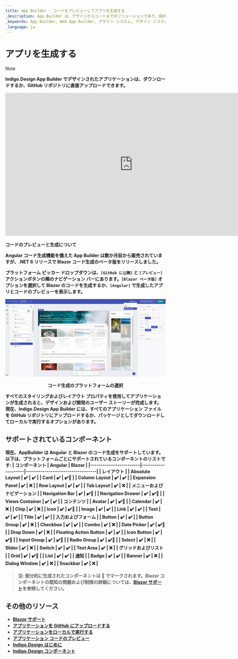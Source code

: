 ```yaml
---
title: App Builder - コードをプレビューしてアプリを生成する
_description: App Builder は、デザインからコードまでのソリューションであり、設計および開発チームが実際の Web アプリケーションを迅速かつ簡単に設計および構築できるようにします。
_keywords: App Builder, Web App Builder, デザイン システム, デザイン システム UX, UI キット, Sketch, Ignite UI for Angular, Sketch to Angular, Angular, Angular デザイン システム, Sketch から コードをエクスポート, Angular 用のデザイン キット, Sketch UI キット
_language: ja
---
```

# アプリを生成する

> [!NOTE]
><b>Indigo.Design App Builder でデザインされたアプリケーションは、ダウンロードするか、GitHub リポジトリに直接アップロードできます。 

<section class="video-container">
    <div>
        <div class="video-container__item">
            <iframe width="800" height="450" src="https://www.youtube.com/embed/zxT-nIXKn7I" frameborder="0" allowfullscreen></iframe>
        </div>
        <p>コードのプレビューと生成について</p>
    </div>
</section>

Angular コード生成機能を備えた App Builder は数か月前から販売されていますが、.NET 6 リリースで Blazor コード生成のベータ版をリリースしました。

プラットフォーム ピッカー ドロップダウンは、`[GitHub に公開]` と `[プレビュー]` アクションボタンの隣のナビゲーション バーにあります。`[Blazor ベータ版]` オプションを選択して Blazor のコードを生成するか、`[Angular]` で生成したアプリとコードのプレビューを表示します。

<img class="responsive-img" src="../images/generate-code.png" />
<p style="text-align:center;">コード生成のプラットフォームの選択</p>

すべてのスタイリングおよびレイアウト プロパティを使用してアプリケーションが生成されると、デザインおよび開発のユーザー ストーリーが完成します。現在、Indigo.Design App Builder には、すべてのアプリケーション ファイルを GitHub リポジトリにアップロードするか、パッケージとしてダウンロードしてローカルで実行するオプションがあります。

## サポートされているコンポーネント

現在、AppBuilder は Angular と Blazor のコード生成をサポートしています。以下は、プラットフォームごとにサポートされているコンポーネントのリストです:
| コンポーネント              | Angular            | Blazor                           |
|------------------------|--------------------|----------------------------------|
| **レイアウト**                                                                    |
| Absolute Layout        | :heavy_check_mark: | :heavy_check_mark:               |
| Card                   | :heavy_check_mark: | :heavy_check_mark::construction: |
| Column Layout          | :heavy_check_mark: | :heavy_check_mark:               |
| Expansion Panel        | :heavy_check_mark: | :x:                              |
| Row Layout             | :heavy_check_mark: | :heavy_check_mark:               |
| Tab Layout             | :heavy_check_mark: | :x:                              |
| **メニューおよびナビゲーション**                                                        |
| Navigation Bar         | :heavy_check_mark: | :heavy_check_mark::construction: |
| Navigation Drawer      | :heavy_check_mark: | :heavy_check_mark::construction: |
| Views Container        | :heavy_check_mark: | :heavy_check_mark:               |
| **コンテンツ**                                                                    |
| Avatar                 | :heavy_check_mark: | :heavy_check_mark::construction: |
| Calendar               | :heavy_check_mark: | :x:                              |
| Chip                   | :heavy_check_mark: | :x:                              |
| Icon                   | :heavy_check_mark: | :heavy_check_mark::construction: |
| Image                  | :heavy_check_mark: | :heavy_check_mark:               |
| Link                   | :heavy_check_mark: | :heavy_check_mark:               |
| Text                   | :heavy_check_mark: | :heavy_check_mark:               |
| Title                  | :heavy_check_mark: | :heavy_check_mark:               |
| **入力およびフォーム**                                                              |
| Button                 | :heavy_check_mark: | :heavy_check_mark:               |
| Button Group           | :heavy_check_mark: | :x:                              |
| Checkbox               | :heavy_check_mark: | :heavy_check_mark:               |
| Combo                  | :heavy_check_mark: | :x:                              |
| Date Picker            | :heavy_check_mark: | :heavy_check_mark::construction: |
| Drop Down              | :heavy_check_mark: | :x:                              |
| Floating Action Button | :heavy_check_mark: | :heavy_check_mark:               |
| Icon Button            | :heavy_check_mark: | :heavy_check_mark::construction: |
| Input Group            | :heavy_check_mark: | :heavy_check_mark::construction: |
| Radio Group            | :heavy_check_mark: | :heavy_check_mark::construction: |
| Select                 | :heavy_check_mark: | :x:                              |
| Slider                 | :heavy_check_mark: | :x:                              |
| Switch                 | :heavy_check_mark: | :heavy_check_mark:               |
| Text Area              | :heavy_check_mark: | :x:                              |
| **グリッドおよびリスト**                                                              |
| Grid                   | :heavy_check_mark: | :heavy_check_mark::construction: |
| List                   | :heavy_check_mark: | :heavy_check_mark:               |
| **通知**                                                              |
| Badge                  | :heavy_check_mark: | :heavy_check_mark:               |
| Banner                 | :heavy_check_mark: | :x:                              |
| Dialog Window          | :heavy_check_mark: | :x:                              |
| Snackbar               | :heavy_check_mark: | :x:                              |

> 注: 部分的に生成されたコンポーネントは :construction: でマークされます。Blazor コンポーネントの既知の問題および制限の詳細については、[Blazor サポート](../blazor-support.md#既知の問題点および制限事項)を参照してください。

## その他のリソース

<div class="divider--half"></div>

* [Blazor サポート](../blazor-support.md)
* [アプリケーションを GitHub にアップロードする](upload-application-to-github.md)
* [アプリケーションをローカルで実行する](run-application-locally.md)
* [アプリケーション コードのプレビュー](../preview-code.md)
* [Indigo.Design はじめに](https://jp.infragistics.com/products/indigo-design/help/getting-started)
* [Indigo.Design コンポーネント](https://jp.infragistics.com/products/indigo-design/help/components/components-overview)
